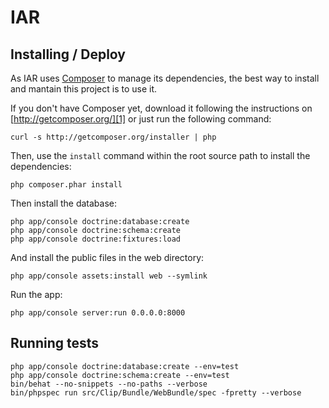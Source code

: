 
IAR
====

Installing / Deploy
-------------------

As IAR uses [Composer][1] to manage its dependencies, the best way
to install and mantain this project is to use it.

If you don't have Composer yet, download it following the instructions on
[http://getcomposer.org/][1] or just run the following command:

    curl -s http://getcomposer.org/installer | php

Then, use the `install` command within the root source path 
to install the dependencies:

    php composer.phar install

Then install the database:

    php app/console doctrine:database:create
    php app/console doctrine:schema:create
    php app/console doctrine:fixtures:load

And install the public files in the web directory:

    php app/console assets:install web --symlink

Run the app:

    php app/console server:run 0.0.0.0:8000

Running tests
-------------

    php app/console doctrine:database:create --env=test
    php app/console doctrine:schema:create --env=test
    bin/behat --no-snippets --no-paths --verbose
    bin/phpspec run src/Clip/Bundle/WebBundle/spec -fpretty --verbose

[1]:  http://getcomposer.org/
